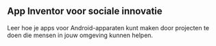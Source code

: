 
## App Inventor voor sociale innovatie

Leer hoe je apps voor Android-apparaten kunt maken door projecten te doen die mensen in jouw omgeving kunnen helpen.